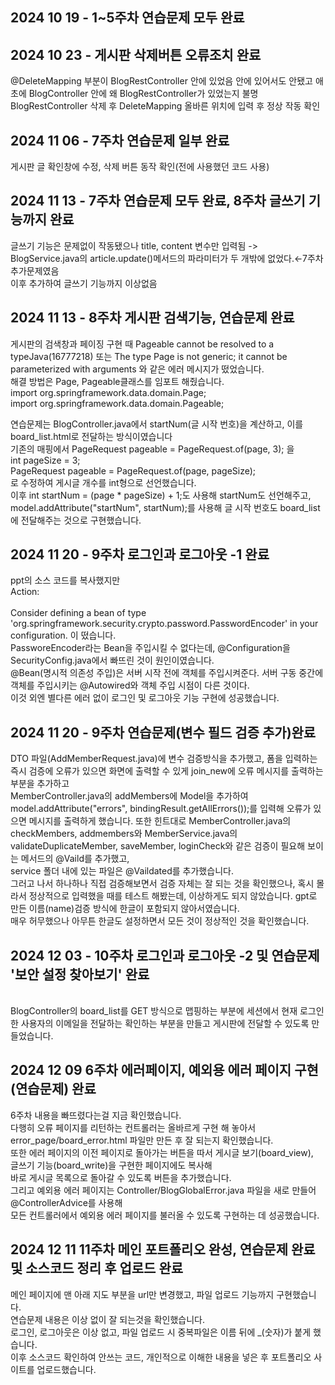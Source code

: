 2024 10 19 - 1~5주차 연습문제 모두 완료<br/>
-----------------------------------------------------

2024 10 23 - 게시판 삭제버튼 오류조치 완료<br/>
-----------------------------------------------------
@DeleteMapping 부분이 BlogRestController 안에 있었음 안에 있어서도 안됐고 애초에 BlogController 안에 왜 BlogRestController가 있었는지 불명
BlogRestController 삭제 후 DeleteMapping 올바른 위치에 입력 후 정상 작동 확인

2024 11 06 - 7주차 연습문제 일부 완료<br/>
-----------------------------------------------------
게시판 글 확인창에 수정, 삭제 버튼 동작 확인(전에 사용했던 코드 사용)

2024 11 13 - 7주차 연습문제 모두 완료, 8주차 글쓰기 기능까지 완료<br/>
-----------------------------------------------------
글쓰기 기능은 문제없이 작동됐으나 title, content 변수만 입력됨 -> BlogService.java의 article.update()메서드의 파라미터가 두 개밖에 없었다.←7주차 추가문제였음</br>
이후 추가하여 글쓰기 기능까지 이상없음

2024 11 13 - 8주차 게시판 검색기능, 연습문제 완료<br/>
-----------------------------------------------------
게시판의 검색창과 페이징 구현 때 Pageable cannot be resolved to a typeJava(16777218) 또는 The type Page is not generic; it cannot be parameterized with arguments <Board> 와 같은 에러 메시지가 떴었습니다.</br>
해결 방법은 Page, Pageable클래스를 임포트 해줬습니다.</br>
import org.springframework.data.domain.Page;</br>
import org.springframework.data.domain.Pageable;</br>

연습문제는 BlogController.java에서 startNum(글 시작 번호)을 계산하고, 이를 board_list.html로 전달하는 방식이였습니다</br>
기존의 매핑에서 PageRequest pageable = PageRequest.of(page, 3); 을</br>
int pageSize = 3;</br>
PageRequest pageable = PageRequest.of(page, pageSize);</br>로 수정하여 게시글 개수를 int형으로 선언했습니다.</br>이후 int startNum = (page * pageSize) + 1;도 사용해 startNum도 선언해주고,</br>
model.addAttribute("startNum", startNum);를 사용해 글 시작 번호도 board_list에 전달해주는 것으로 구현했습니다.</br>

2024 11 20 - 9주차 로그인과 로그아웃 -1 완료
-----------------------------------------------------
ppt의 소스 코드를 복사했지만 </br>
Action:</br>
</br>
Consider defining a bean of type 'org.springframework.security.crypto.password.PasswordEncoder' in your configuration. 이 떴습니다.</br>
PassworeEncoder라는 Bean을 주입시킬 수 없다는데, @Configuration을 SecurityConfig.java에서 빠뜨린 것이 원인이였습니다.</br>
@Bean(명시적 의존성 주입)은 서버 시작 전에 객체를 주입시켜준다. 서버 구동 중간에 객체를 주입시키는 @Autowired와 객체 주입 시점이 다른 것이다.</br>
이것 외엔 별다른 에러 없이 로그인 및 로그아웃 기능 구현에 성공했습니다.</br>

2024 11 20 - 9주차 연습문제(변수 필드 검증 추가)완료
-----------------------------------------------------
DTO 파일(AddMemberRequest.java)에 변수 검증방식을 추가했고, 폼을 입력하는 즉시 검증에 오류가 있으면 화면에 출력할 수 있게 join_new에 오류 메시지를 출력하는 부분을 추가하고</br>
MemberController.java의 addMembers에 Model을 추가하여 model.addAttribute("errors", bindingResult.getAllErrors());를 입력해 오류가 있으면 메시지를 출력하게 했습니다.
또한 힌트대로 MemberController.java의 checkMembers, addmembers와 MemberService.java의 validateDuplicateMember, saveMember, loginCheck와 같은 검증이 필요해 보이는 메서드의 @Vaild를 추가했고,</br>
service 폴더 내에 있는 파일은 @Vaildated를 추가했습니다.</br>
그러고 나서 하나하나 직접 검증해보면서 검증 자체는 잘 되는 것을 확인했으나, 혹시 몰라서 정상적으로 입력했을 때를 테스트 해봤는데, 이상하게도 되지 않았습니다. gpt로 만든 이름(name)검증 방식에 한글이 포함되지 않아서였습니다.</br>
매우 허무했으나 아무튼 한글도 설정하면서 모든 것이 정상적인 것을 확인했습니다.</br>


2024 12 03 - 10주차 로그인과 로그아웃 -2 및 연습문제 '보안 설정 찾아보기' 완료
-----------------------------------------------------
</br>
BlogController의 board_list를 GET 방식으로 맵핑하는 부분에 세션에서 현재 로그인한 사용자의 이메일을 전달하는 확인하는 부분을 만들고 게시판에 전달할 수 있도록 만들었습니다.</br>

2024 12 09 6주차 에러페이지, 예외용 에러 페이지 구현(연습문제) 완료
-----------------------------------------------------
6주차 내용을 빠뜨렸다는걸 지금 확인했습니다.</br>
다행히 오류 페이지를 리턴하는 컨트롤러는 올바르게 구현 해 놓아서 error_page/board_error.html 파일만 만든 후 잘 되는지 확인했습니다.</br>
또한 에러 페이지의 이전 페이지로 돌아가는 버튼을 따서 게시글 보기(board_view), </br>
글쓰기 기능(board_write)을 구현한 페이지에도 복사해</br>
바로 게시글 목록으로 돌아갈 수 있도록 버튼을 추가했습니다.</br>
그리고 예외용 에러 페이지는 Controller/BlogGlobalError.java 파일을 새로 만들어 @ControllerAdvice를 사용해</br>
모든 컨트롤러에서 예외용 에러 페이지를 불러올 수 있도록 구현하는 데 성공했습니다.

2024 12 11 11주차 메인 포트폴리오 완성, 연습문제 완료 및 소스코드 정리 후 업로드 완료
-----------------------------------------------------
메인 페이지에 맨 아래 지도 부분을 url만 변경했고, 파일 업로드 기능까지 구현했습니다.</br>
연습문제 내용은 이상 없이 잘 되는것을 확인했습니다.</br>
로그인, 로그아웃은 이상 없고, 파일 업로드 시 중복파일은 이름 뒤에 _(숫자)가 붙게 했습니다.</br>
이후 소스코드 확인하여 안쓰는 코드, 개인적으로 이해한 내용을 넣은 후 포트폴리오 사이트를 업로드했습니다.
